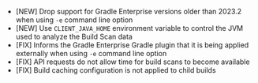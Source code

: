 - [NEW] Drop support for Gradle Enterprise versions older than 2023.2 when using `-e` command line option
- [NEW] Use `CLIENT_JAVA_HOME` environment variable to control the JVM used to analyze the Build Scan data
- [FIX] Informs the Gradle Enterprise Gradle plugin that it is being applied externally when using `-e` command line option
- [FIX] API requests do not allow time for build scans to become available
- [FIX] Build caching configuration is not applied to child builds